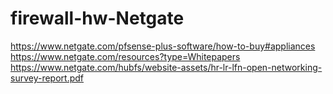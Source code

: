 # firewall-hw-Netgate
https://www.netgate.com/pfsense-plus-software/how-to-buy#appliances https://www.netgate.com/resources?type=Whitepapers https://www.netgate.com/hubfs/website-assets/hr-lr-lfn-open-networking-survey-report.pdf
